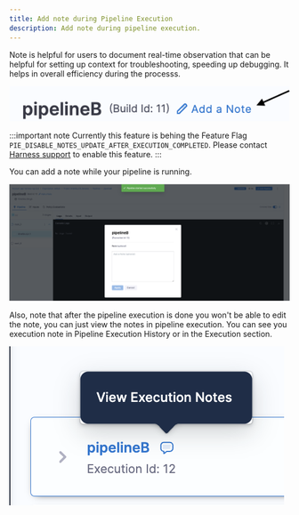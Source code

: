 ```yaml
---
title: Add note during Pipeline Execution
description: Add note during pipeline execution.
---
```


Note is helpful for users to document real-time observation that can be helpful for setting up context for troubleshooting, speeding up debugging. It helps in overall efficiency during the processs.

![](./static/add_note_pipeline.png)

:::important note
Currently this feature is behing the Feature Flag `PIE_DISABLE_NOTES_UPDATE_AFTER_EXECUTION_COMPLETED`. Please contact [Harness support](mailto:support@harness.io) to enable this feature.
:::

You can add a note while your pipeline is running. 

![](./static/add_note_during_pipeline_execution.png)

Also, note that after the pipeline execution is done you won't be able to edit the note, you can just view the notes in pipeline execution.
You can see you execution note in Pipeline Execution History or in the Execution section.

![](./static/view_notes_in_pipeline_execution.png)